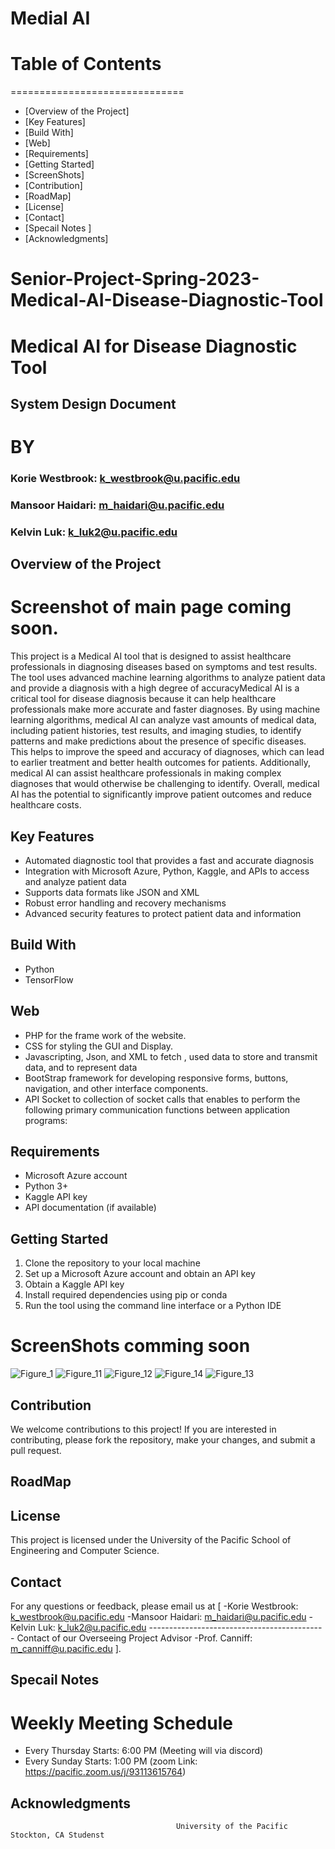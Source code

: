 
# **Medial AI**

#  Table of Contents
==============================
* [Overview of the Project]
* [Key Features]
* [Build With]
* [Web]
* [Requirements]
* [Getting Started]
* [ScreenShots]
* [Contribution]
* [RoadMap]
* [License]
* [Contact]
* [Specail Notes ]
* [Acknowledgments]

# Senior-Project-Spring-2023-Medical-AI-Disease-Diagnostic-Tool #

# Medical AI for Disease Diagnostic Tool

##        System Design Document 

#                   BY

### Korie Westbrook: k_westbrook@u.pacific.edu
### Mansoor Haidari: m_haidari@u.pacific.edu
### Kelvin Luk: k_luk2@u.pacific.edu

## Overview of the Project

# Screenshot of main page coming soon.
 
This project is a Medical AI tool that is designed to assist healthcare professionals in diagnosing diseases based on symptoms and test results. The tool uses advanced machine learning algorithms to analyze patient data and provide a diagnosis with a high degree of accuracyMedical AI is a critical tool for disease diagnosis because it can help healthcare professionals make more accurate and faster diagnoses. By using machine learning algorithms, medical AI can analyze vast amounts of medical data, including patient histories, test results, and imaging studies, to identify patterns and make predictions about the presence of specific diseases. This helps to improve the speed and accuracy of diagnoses, which can lead to earlier treatment and better health outcomes for patients. Additionally, medical AI can assist healthcare professionals in making complex diagnoses that would otherwise be challenging to identify. Overall, medical AI has the potential to significantly improve patient outcomes and reduce healthcare costs. 

## Key Features
 
* Automated diagnostic tool that provides a fast and accurate diagnosis
* Integration with Microsoft Azure, Python, Kaggle, and APIs to access and analyze patient data
* Supports data formats like JSON and XML
* Robust error handling and recovery mechanisms
* Advanced security features to protect patient data and information

## Build With 

* Python
* TensorFlow

## Web

- PHP for the frame work of the website.
- CSS for styling the GUI and Display.
- Javascripting, Json, and XML to fetch , used data to store and transmit data, and to represent data
- BootStrap framework for developing responsive forms, buttons, navigation, and other interface components.
- API Socket to collection of socket calls that enables to perform the following primary communication functions between application programs:
## Requirements

* Microsoft Azure account
* Python 3+
* Kaggle API key
* API documentation (if available)

## Getting Started
1. Clone the repository to your local machine
2. Set up a Microsoft Azure account and obtain an API key
3. Obtain a Kaggle API key
4. Install required dependencies using pip or conda
5. Run the tool using the command line interface or a Python IDE

# ScreenShots comming soon 

![Figure_1](https://user-images.githubusercontent.com/100883284/228694855-586b96c8-fe1d-47cf-a3a3-a98d8938bf04.png)
![Figure_11](https://user-images.githubusercontent.com/100883284/228695268-e694584a-b7a2-4158-9e15-3c3d7b4dd2c2.png)
![Figure_12](https://user-images.githubusercontent.com/100883284/228695281-699783c8-6eb8-4913-b8a7-982e048f7cdf.png)
![Figure_14](https://user-images.githubusercontent.com/100883284/228695307-e08ed453-4247-4dc1-8544-9621e3b0b62e.png)
![Figure_13](https://user-images.githubusercontent.com/100883284/228695298-96b30a00-d1cf-4d2b-8532-761db23101ea.png)

## Contribution
We welcome contributions to this project! If you are interested in contributing, please fork
the repository, make your changes, and submit a pull request.

## RoadMap

## License
This project is licensed under the University of the Pacific School of Engineering and Computer Science.

## Contact
For any questions or feedback, please email us at [ 
    -Korie Westbrook: k_westbrook@u.pacific.edu
    -Mansoor Haidari: m_haidari@u.pacific.edu
    -Kelvin Luk: k_luk2@u.pacific.edu
    --------------------------------------------
    Contact of our Overseeing Project Advisor
    -Prof. Canniff: m_canniff@u.pacific.edu
].

## Specail Notes 

# Weekly Meeting Schedule 

* Every Thursday Starts: 6:00 PM (Meeting will via discord)
* Every Sunday Starts: 1:00 PM (zoom Link: https://pacific.zoom.us/j/93113615764)

## Acknowledgments




                                         University of the Pacific Stockton, CA Studenst 
